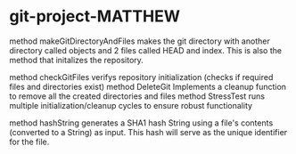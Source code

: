 # git-project-MATTHEW

method makeGitDirectoryAndFiles makes the git directory with another directory called objects and 2 files called HEAD and index. This is also the method that initalizes the repository. 


method checkGitFiles verifys repository initialization (checks if required files and directories exist)
method DeleteGit Implements a cleanup function to remove all the created directories and files
method StressTest runs multiple initialization/cleanup cycles to ensure robust functionality

method hashString generates a SHA1 hash String using a file's contents (converted to a String) as input. This hash will serve as the unique identifier for the file.